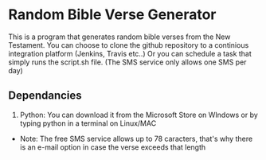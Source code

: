 # Random Bible Verse Generator
This is a program that generates random bible verses from the New Testament.
You can choose to clone the github repository to a continious integration platform (Jenkins, Travis etc..)
Or you can schedule a task that simply runs the script.sh file. (The SMS service only allows one SMS per day)

## Dependancies
1. Python:  You can download it from the Microsoft Store on WIndows or by typing python in a terminal on Linux/MAC

* Note: The free SMS service allows up to 78 caracters, that's why there is an e-mail option in case the verse exceeds that length

